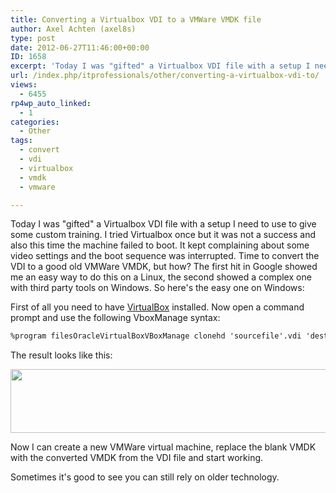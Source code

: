 ```yaml
---
title: Converting a Virtualbox VDI to a VMWare VMDK file
author: Axel Achten (axel8s)
type: post
date: 2012-06-27T11:46:00+00:00
ID: 1658
excerpt: 'Today I was "gifted" a Virtualbox VDI file with a setup I need to use to give some custom training. I tried Virtualbox once but it was not a success and also this time the machine failed to boot. It kept complaining about some video settings and the boo&hellip;'
url: /index.php/itprofessionals/other/converting-a-virtualbox-vdi-to/
views:
  - 6455
rp4wp_auto_linked:
  - 1
categories:
  - Other
tags:
  - convert
  - vdi
  - virtualbox
  - vmdk
  - vmware

---
```

Today I was "gifted" a Virtualbox VDI file with a setup I need to use to give some custom training. I tried Virtualbox once but it was not a success and also this time the machine failed to boot. It kept complaining about some video settings and the boot sequence was interrupted. Time to convert the VDI to a good old VMWare VMDK, but how? The first hit in Google showed me an easy way to do this on a Linux, the second showed a complex one with third party tools on Windows. So here's the easy one on Windows:
  
First of all you need to have [VirtualBox][1] installed. Now open a command prompt and use the following VboxManage syntax:

```cmd
%program filesOracleVirtualBoxVBoxManage clonehd 'sourcefile'.vdi 'destinationfile'.vmdk --format VMDK
```

The result looks like this:

<div class="image_block">
  <a href="https://lessthandot.z19.web.core.windows.net/wp-content/uploads/users/axel8s/VDI2VMDK.png?mtime=1340804694"><img alt="" src="https://lessthandot.z19.web.core.windows.net/wp-content/uploads/users/axel8s/VDI2VMDK.png?mtime=1340804694" width="676" height="102" /></a>
</div>

Now I can create a new VMWare virtual machine, replace the blank VMDK with the converted VMDK from the VDI file and start working.
  
Sometimes it's good to see you can still rely on older technology.

 [1]: https://www.virtualbox.org/wiki/Downloads